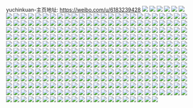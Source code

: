 yuchinkuan-主页地址: https://weibo.com/u/6183239428 
![](https://wx4.sinaimg.cn/mw2000/006Ksf2cgy1h9pn200sqsj31jk223haq.jpg) 
![](https://wx4.sinaimg.cn/mw2000/006Ksf2cgy1h9pn26ec54j31b21o0qoa.jpg) 
![](https://wx4.sinaimg.cn/mw2000/006Ksf2cgy1h9pn21rerzj31jk2224qp.jpg) 
![](https://wx4.sinaimg.cn/mw2000/006Ksf2cgy1h9pn27eszhj316o1kw17e.jpg) 
![](https://wx4.sinaimg.cn/mw2000/006Ksf2cgy1h9pn20l6blj31400u0wlo.jpg) 
![](https://wx4.sinaimg.cn/mw2000/006Ksf2cgy1h9pn214983j30zg1ba4bp.jpg) 
![](https://wx4.sinaimg.cn/mw2000/006Ksf2cgy1h9pn287nluj316o1kwh3w.jpg) 
![](https://wx4.sinaimg.cn/mw2000/006Ksf2cgy1h9pn245m03j31jk2231do.jpg) 
![](https://wx4.sinaimg.cn/mw2000/006Ksf2cgy1h9pn22s8xtj31jk2231kx.jpg) 
![](https://wx4.sinaimg.cn/mw2000/006Ksf2cgy1h9pn253uopj31jk1m7h3c.jpg) 
![](https://wx4.sinaimg.cn/mw2000/006Ksf2cgy1h9pn23kmloj31jk28ne7a.jpg) 
![](https://wx4.sinaimg.cn/mw2000/006Ksf2cgy1h9pn25mcb8j30t119nk2n.jpg) 
![](https://wx4.sinaimg.cn/mw2000/006Ksf2cgy1h9pn28zm7fj316o1kw1cl.jpg) 
![](https://wx4.sinaimg.cn/mw2000/006Ksf2cgy1h9pn2aifvrj30v915ljwp.jpg) 
![](https://wx4.sinaimg.cn/mw2000/006Ksf2cgy1h9pn2a1ki8j31jk2237wh.jpg) 
![](https://wx4.sinaimg.cn/mw2000/006Ksf2cgy1h9pn2bqllpj30u014079q.jpg) 
![](https://wx4.sinaimg.cn/mw2000/006Ksf2cgy1h9pn2b8wuej30v9152th2.jpg) 
![](https://wx4.sinaimg.cn/mw2000/006Ksf2cly1h9na9hpajwj315dcmx7wl.jpg) 
![](https://wx4.sinaimg.cn/mw2000/006Ksf2cly1h9na9t4xwmj315dcmz7wl.jpg) 
![](https://wx4.sinaimg.cn/mw2000/006Ksf2cly1h9naabvkg3j31hdcn1hdz.jpg) 
![](https://wx4.sinaimg.cn/mw2000/006Ksf2cly1h9nanz2nbpj30r6cn3u10.jpg) 
![](https://wx4.sinaimg.cn/mw2000/006Ksf2cly1h9nao3z2o6j30z5cmx1l1.jpg) 
![](https://wx4.sinaimg.cn/mw2000/006Ksf2cly1h9nao5hsbqj30y2bq01l1.jpg) 
![](https://wx4.sinaimg.cn/mw2000/006Ksf2cly1h9na981x1jj30txcmrb2c.jpg) 
![](https://wx4.sinaimg.cn/mw2000/006Ksf2cly1h9naob5b78j30plcmthdw.jpg) 
![](https://wx4.sinaimg.cn/mw2000/006Ksf2cly1h9naofy2uwj30yccmxhdw.jpg) 
![](https://wx4.sinaimg.cn/mw2000/006Ksf2cly1h9naokmyntj30m0cmtx6q.jpg) 
![](https://wx4.sinaimg.cn/mw2000/006Ksf2cly1h9naoqckmvj30qdcmvqv8.jpg) 
![](https://wx4.sinaimg.cn/mw2000/006Ksf2cly1h9nankg7ymj30qtcmxx6r.jpg) 
![](https://wx4.sinaimg.cn/mw2000/006Ksf2cly1h9naovl3qrj30ojcn3u0z.jpg) 
![](https://wx4.sinaimg.cn/mw2000/006Ksf2cly1h9nap0sldqj30njcn2x6r.jpg) 
![](https://wx4.sinaimg.cn/mw2000/006Ksf2cly1h9nap5wgztj30wrcn3qv8.jpg) 
![](https://wx4.sinaimg.cn/mw2000/006Ksf2cly1h9napbcso9j30nhcn1b2c.jpg) 
![](https://wx4.sinaimg.cn/mw2000/006Ksf2cly1h9napgd7t4j30ztcn0e85.jpg) 
![](https://wx4.sinaimg.cn/mw2000/006Ksf2cgy1h9l116h9v0j32c0340e82.jpg) 
![](https://wx4.sinaimg.cn/mw2000/006Ksf2cgy1h9kle1is86j32c03404qr.jpg) 
![](https://wx4.sinaimg.cn/mw2000/006Ksf2cgy1h9kleljndqj31o0280u0x.jpg) 
![](https://wx4.sinaimg.cn/mw2000/006Ksf2cgy1h9kle3ko4yj32c0340e82.jpg) 
![](https://wx4.sinaimg.cn/mw2000/006Ksf2cgy1h9kle87wfjj32c0340e82.jpg) 
![](https://wx4.sinaimg.cn/mw2000/006Ksf2cgy1h9klen026zj31o0280u0x.jpg) 
![](https://wx4.sinaimg.cn/mw2000/006Ksf2cgy1h9klcyyn1sj30wi1yc4qp.jpg) 
![](https://wx4.sinaimg.cn/mw2000/006Ksf2cgy1h9kld2qkv2j30wi1yc7wh.jpg) 
![](https://wx4.sinaimg.cn/mw2000/006Ksf2cgy1h9kld63wnwj30wi1yc7wh.jpg) 
![](https://wx4.sinaimg.cn/mw2000/006Ksf2cgy1h9kld9mf36j30wi1ycb29.jpg) 
![](https://wx4.sinaimg.cn/mw2000/006Ksf2cgy1h9klddszwdj30wi1yc7wh.jpg) 
![](https://wx4.sinaimg.cn/mw2000/006Ksf2cgy1h9klcxtc1vj30wi1yce81.jpg) 
![](https://wx4.sinaimg.cn/mw2000/006Ksf2cgy1h9cz2yu8inj30ku0ku76x.jpg) 
![](https://wx4.sinaimg.cn/mw2000/006Ksf2cgy1h9blwuwx7xj32ps1j0u0x.jpg) 
![](https://wx4.sinaimg.cn/mw2000/006Ksf2cgy1h9blwbueyxj32ts1lahdu.jpg) 
![](https://wx4.sinaimg.cn/mw2000/006Ksf2cgy1h98wmplxpyj32c02c07wh.jpg) 
![](https://wx4.sinaimg.cn/mw2000/006Ksf2cgy1h98wlpcp48j30zg1bawh9.jpg) 
![](https://wx4.sinaimg.cn/mw2000/006Ksf2cgy1h98wloo2chj30zg0zgdhx.jpg) 
![](https://wx4.sinaimg.cn/mw2000/006Ksf2cgy1h98wlocz03j30zg1bajt9.jpg) 
![](https://wx4.sinaimg.cn/mw2000/006Ksf2cgy1h98wlp0zrsj30zg0zgjtm.jpg) 
![](https://wx4.sinaimg.cn/mw2000/006Ksf2cgy1h95cg8a9erj30u01hcalk.jpg) 
![](https://wx4.sinaimg.cn/mw2000/006Ksf2cgy1h95cfx0qbcj30v91jlx4t.jpg) 
![](https://wx4.sinaimg.cn/mw2000/006Ksf2cgy1h95cgabgd0j30wi1i0aqn.jpg) 
![](https://wx4.sinaimg.cn/mw2000/006Ksf2cgy1h95cggdseej32c0340qv5.jpg) 
![](https://wx4.sinaimg.cn/mw2000/006Ksf2cgy1h95cg9i58oj32c02c0npd.jpg) 
![](https://wx4.sinaimg.cn/mw2000/006Ksf2cgy1h95cgaxy06j311c0s0nbc.jpg) 
![](https://wx4.sinaimg.cn/mw2000/006Ksf2cgy1h95cfu0fxxj32c02c0b29.jpg) 
![](https://wx4.sinaimg.cn/mw2000/006Ksf2cgy1h95cfv5ep4j32c02c01kx.jpg) 
![](https://wx4.sinaimg.cn/mw2000/006Ksf2cgy1h95cft1yd8j30wi1ch4dp.jpg) 
![](https://wx4.sinaimg.cn/mw2000/006Ksf2cgy1h95cgbwkpoj32c02c0nn3.jpg) 
![](https://wx4.sinaimg.cn/mw2000/006Ksf2cgy1h95cgd8tvvj32c02c07wh.jpg) 
![](https://wx4.sinaimg.cn/mw2000/006Ksf2cgy1h95cgeeavhj32c02c04qp.jpg) 
![](https://wx4.sinaimg.cn/mw2000/006Ksf2cgy1h8v1113rckj30v91jlb29.jpg) 
![](https://wx4.sinaimg.cn/mw2000/006Ksf2cgy1h8v10l3wrpj30v91jl1go.jpg) 
![](https://wx4.sinaimg.cn/mw2000/006Ksf2cgy1h8v129mgjhj32c0340x6p.jpg) 
![](https://wx4.sinaimg.cn/mw2000/006Ksf2cgy1h8v12co6tcj32c0340x6p.jpg) 
![](https://wx4.sinaimg.cn/mw2000/006Ksf2cgy1h8v12ww1g2j30v91jlk2h.jpg) 
![](https://wx4.sinaimg.cn/mw2000/006Ksf2cgy1h8p9zii08dj31yc0winpd.jpg) 
![](https://wx4.sinaimg.cn/mw2000/006Ksf2cgy1h8kod7qqs0j34g02i0kjl.jpg) 
![](https://wx4.sinaimg.cn/mw2000/006Ksf2cgy1h8kod28aobj34g02i04qp.jpg) 
![](https://wx4.sinaimg.cn/mw2000/006Ksf2cgy1h8kodfcipvj34g02i0b29.jpg) 
![](https://wx4.sinaimg.cn/mw2000/006Ksf2cgy1h8kodctbotj34g02i0hdt.jpg) 
![](https://wx4.sinaimg.cn/mw2000/006Ksf2cgy1h8iioc05c4j30kn10otd5.jpg) 
![](https://wx4.sinaimg.cn/mw2000/006Ksf2cgy1h8iikz3z95j31sc2ds7wi.jpg) 
![](https://wx4.sinaimg.cn/mw2000/006Ksf2cgy1h8iiobglk3j32c03401kz.jpg) 
![](https://wx4.sinaimg.cn/mw2000/006Ksf2cgy1h8iiofd1klj31uc1ace81.jpg) 
![](https://wx4.sinaimg.cn/mw2000/006Ksf2cgy1h8iiohvemfj31kw16onfj.jpg) 
![](https://wx4.sinaimg.cn/mw2000/006Ksf2cgy1h8iiog2owpj316y0u0n03.jpg) 
![](https://wx4.sinaimg.cn/mw2000/006Ksf2cgy1h8iiogh6ptj316y0u0403.jpg) 
![](https://wx4.sinaimg.cn/mw2000/006Ksf2cgy1h8ffmtny1pj32c03401ky.jpg) 
![](https://wx4.sinaimg.cn/mw2000/006Ksf2cgy1h8ffn0queqj30pf0xiwj5.jpg) 
![](https://wx4.sinaimg.cn/mw2000/006Ksf2cgy1h8ffp8yvpnj32c03404qq.jpg) 
![](https://wx4.sinaimg.cn/mw2000/006Ksf2cgy1h8ffmwdlamj32c03404qq.jpg) 
![](https://wx4.sinaimg.cn/mw2000/006Ksf2cgy1h8ffto6qa8j31kw27rn8n.jpg) 
![](https://wx4.sinaimg.cn/mw2000/006Ksf2cgy1h8ffm4jbl6j32c0340u0x.jpg) 
![](https://wx4.sinaimg.cn/mw2000/006Ksf2cgy1h82s0nwf7ej32c03401ky.jpg) 
![](https://wx4.sinaimg.cn/mw2000/006Ksf2cgy1h82s0zilnqj32c0340x6p.jpg) 
![](https://wx4.sinaimg.cn/mw2000/006Ksf2cgy1h82s0k7i4hj32c0340qv5.jpg) 
![](https://wx4.sinaimg.cn/mw2000/006Ksf2cgy1h82s0xgaayj30wi1lsnaf.jpg) 
![](https://wx4.sinaimg.cn/mw2000/006Ksf2cgy1h82s1zca2rj32c0340e82.jpg) 
![](https://wx4.sinaimg.cn/mw2000/006Ksf2cgy1h82s0qgtxrj32c02c0npd.jpg) 
![](https://wx4.sinaimg.cn/mw2000/006Ksf2cgy1h82s0ovultj310w1d9k49.jpg) 
![](https://wx4.sinaimg.cn/mw2000/006Ksf2cgy1h82s0sb9ytj32c02c07wi.jpg) 
![](https://wx4.sinaimg.cn/mw2000/006Ksf2cgy1h82s11sedcj32c0340u0x.jpg) 
![](https://wx4.sinaimg.cn/mw2000/006Ksf2cgy1h80eo6ftrtj30u0140wjz.jpg) 
![](https://wx4.sinaimg.cn/mw2000/006Ksf2cgy1h80eo6g9woj31400u043k.jpg) 
![](https://wx4.sinaimg.cn/mw2000/006Ksf2cgy1h80eo658wxj30u01440wn.jpg) 
![](https://wx4.sinaimg.cn/mw2000/006Ksf2cgy1h80eo69yvyj30u0140jul.jpg) 
![](https://wx4.sinaimg.cn/mw2000/006Ksf2cgy1h80eo65tvdj30u01400w6.jpg) 
![](https://wx4.sinaimg.cn/mw2000/006Ksf2cgy1h80eo67kaaj31400u0ju6.jpg) 
![](https://wx4.sinaimg.cn/mw2000/006Ksf2cgy1h7qza71enhj30wi1lsk40.jpg) 
![](https://wx4.sinaimg.cn/mw2000/006Ksf2cgy1h7qzcxcuufj30u0140gwc.jpg) 
![](https://wx4.sinaimg.cn/mw2000/006Ksf2cgy1h7qzalq29cj32c0340x6q.jpg) 
![](https://wx4.sinaimg.cn/mw2000/006Ksf2cgy1h7qzbdmb2sj316y0u0q4r.jpg) 
![](https://wx4.sinaimg.cn/mw2000/006Ksf2cgy1h7qzbcziulj30rl1d3tgc.jpg) 
![](https://wx4.sinaimg.cn/mw2000/006Ksf2cgy1h7qzdgg12nj30qe0rr0zt.jpg) 
![](https://wx4.sinaimg.cn/mw2000/006Ksf2cgy1h7fn2el6ldj32bc334kjm.jpg) 
![](https://wx4.sinaimg.cn/mw2000/006Ksf2cgy1h7fn1w09plj32ps1j0qv5.jpg) 
![](https://wx4.sinaimg.cn/mw2000/006Ksf2cgy1h7drtuz094j30u014047z.jpg) 
![](https://wx4.sinaimg.cn/mw2000/006Ksf2cgy1h7dru1vrhmj30zk1bedo3.jpg) 
![](https://wx4.sinaimg.cn/mw2000/006Ksf2cgy1h7dru368a8j30ku0r00wu.jpg) 
![](https://wx4.sinaimg.cn/mw2000/006Ksf2cgy1h7drrjf0kjj31jk225tzy.jpg) 
![](https://wx4.sinaimg.cn/mw2000/006Ksf2cgy1h7drrhb6mnj31jk2231gd.jpg) 
![](https://wx4.sinaimg.cn/mw2000/006Ksf2cgy1h7dru8skewj31jk222x4g.jpg) 
![](https://wx4.sinaimg.cn/mw2000/006Ksf2cgy1h7drucdnd0j31jl0v94qp.jpg) 
![](https://wx4.sinaimg.cn/mw2000/006Ksf2cgy1h7drtx9qh1j31jk2237wh.jpg) 
![](https://wx4.sinaimg.cn/mw2000/006Ksf2cgy1h7drrg9d4sj31jk223b29.jpg) 
![](https://wx4.sinaimg.cn/mw2000/006Ksf2cgy1h7dru7sey4j30zg1baq9i.jpg) 
![](https://wx4.sinaimg.cn/mw2000/006Ksf2cgy1h7drudd2unj31jk2231kx.jpg) 
![](https://wx4.sinaimg.cn/mw2000/006Ksf2cgy1h7drtvmz23j313y0tyk8d.jpg) 
![](https://wx4.sinaimg.cn/mw2000/006Ksf2cgy1h7drtyenxoj31400sg7hm.jpg) 
![](https://wx4.sinaimg.cn/mw2000/006Ksf2cgy1h7drtz2x43j30u00u0dlv.jpg) 
![](https://wx4.sinaimg.cn/mw2000/006Ksf2cgy1h7dru11avpj31gz1gzau9.jpg) 
![](https://wx4.sinaimg.cn/mw2000/006Ksf2cgy1h7dru2id3sj316y0u0juw.jpg) 
![](https://wx4.sinaimg.cn/mw2000/006Ksf2cgy1h7dru0391rj31jk223h08.jpg) 
![](https://wx4.sinaimg.cn/mw2000/006Ksf2cgy1h78lsz6oikj32c0340b29.jpg) 
![](https://wx4.sinaimg.cn/mw2000/006Ksf2cgy1h78lt8e1ooj31u62gahdt.jpg) 
![](https://wx4.sinaimg.cn/mw2000/006Ksf2cgy1h78lsuweuwj30v91jlkgy.jpg) 
![](https://wx4.sinaimg.cn/mw2000/006Ksf2cgy1h77atedfr7j30u011idnd.jpg) 
![](https://wx4.sinaimg.cn/mw2000/006Ksf2cgy1h77ateg7fqj30u011in4t.jpg) 
![](https://wx4.sinaimg.cn/mw2000/006Ksf2cgy1h77atbwd71j30u01hcwgo.jpg) 
![](https://wx4.sinaimg.cn/mw2000/006Ksf2cgy1h77atd4uc3j30u011in34.jpg) 
![](https://wx4.sinaimg.cn/mw2000/006Ksf2cgy1h77atdxtgvj30u011itbf.jpg) 
![](https://wx4.sinaimg.cn/mw2000/006Ksf2cgy1h77atd43whj30u011i41r.jpg) 
![](https://wx4.sinaimg.cn/mw2000/006Ksf2cgy1h77atedthbj30u01hcgs4.jpg) 
![](https://wx4.sinaimg.cn/mw2000/006Ksf2cgy1h77atc8mf4j30u00y9tb9.jpg) 
![](https://wx4.sinaimg.cn/mw2000/006Ksf2cgy1h77atecf2xj30u00u07av.jpg) 
![](https://wx4.sinaimg.cn/mw2000/006Ksf2cgy1h77ateio52j30u011i45r.jpg) 
![](https://wx4.sinaimg.cn/mw2000/006Ksf2cgy1h77atejz0gj30u011i7cf.jpg) 
![](https://wx4.sinaimg.cn/mw2000/006Ksf2cgy1h77atej4tej30u01hc7c1.jpg) 
![](https://wx4.sinaimg.cn/mw2000/006Ksf2cgy1h77atd5xkdj30u00y9jub.jpg) 
![](https://wx4.sinaimg.cn/mw2000/006Ksf2cgy1h77ateqdlgj30u00u0jzg.jpg) 
![](https://wx4.sinaimg.cn/mw2000/006Ksf2cgy1h71oiyk9m5j30nm0vidm9.jpg) 
![](https://wx4.sinaimg.cn/mw2000/006Ksf2cgy1h71oixsoh3j315o1jk1e1.jpg) 
![](https://wx4.sinaimg.cn/mw2000/006Ksf2cgy1h71oj0iijjj31gq1ybki4.jpg) 
![](https://wx4.sinaimg.cn/mw2000/006Ksf2cgy1h71oj5gs80j31331g413p.jpg) 
![](https://wx4.sinaimg.cn/mw2000/006Ksf2cgy1h71oiuwbdqj318v0vc449.jpg) 
![](https://wx4.sinaimg.cn/mw2000/006Ksf2cgy1h71oj1aq4ij30q80yz46i.jpg) 
![](https://wx4.sinaimg.cn/mw2000/006Ksf2cgy1h71oj23b0qj30v215gdmv.jpg) 
![](https://wx4.sinaimg.cn/mw2000/006Ksf2cgy1h71onar6vej30v91jl1kx.jpg) 
![](https://wx4.sinaimg.cn/mw2000/006Ksf2cgy1h71oj3ehc4j30qq0zp137.jpg) 
![](https://wx4.sinaimg.cn/mw2000/006Ksf2cgy1h71oo8xpr7j31uc1acu0y.jpg) 
![](https://wx4.sinaimg.cn/mw2000/006Ksf2cgy1h71oiw5pkuj31m914pn6o.jpg) 
![](https://wx4.sinaimg.cn/mw2000/006Ksf2cgy1h71ojne63sj31uc1ac7wh.jpg) 
![](https://wx4.sinaimg.cn/mw2000/006Ksf2cgy1h71ojzxuk4j31uc1ace81.jpg) 
![](https://wx4.sinaimg.cn/mw2000/006Ksf2cgy1h71opakr06j31uc1ac1ky.jpg) 
![](https://wx4.sinaimg.cn/mw2000/006Ksf2cgy1h71opj58ydj30v91jl4p5.jpg) 
![](https://wx4.sinaimg.cn/mw2000/006Ksf2cgy1h71opq3vl6j30v91jl4qp.jpg) 
![](https://wx4.sinaimg.cn/mw2000/006Ksf2cgy1h6yc3bag75j32c03407wi.jpg) 
![](https://wx4.sinaimg.cn/mw2000/006Ksf2cgy1h6yc64molej32c0340hdt.jpg) 
![](https://wx4.sinaimg.cn/mw2000/006Ksf2cgy1h6yc7k6v41j32c0340npe.jpg) 
![](https://wx4.sinaimg.cn/mw2000/006Ksf2cgy1h6yc78meu4j32c03407wj.jpg) 
![](https://wx4.sinaimg.cn/mw2000/006Ksf2cgy1h6yc6jzpylj32c0340kjm.jpg) 
![](https://wx4.sinaimg.cn/mw2000/006Ksf2cgy1h6yc3kxd9jj32c0340kjn.jpg) 
![](https://wx4.sinaimg.cn/mw2000/006Ksf2cgy1h6yc62ha45j32c0340x6r.jpg) 
![](https://wx4.sinaimg.cn/mw2000/006Ksf2cgy1h6yc6ghmx9j32c0340npe.jpg) 
![](https://wx4.sinaimg.cn/mw2000/006Ksf2cgy1h6yc09ie1lj32c0340kjl.jpg) 
![](https://wx4.sinaimg.cn/mw2000/006Ksf2cgy1h6yc20jkv1j32c03401ky.jpg) 
![](https://wx4.sinaimg.cn/mw2000/006Ksf2cgy1h6urj3qje7j32c0340e83.jpg) 
![](https://wx4.sinaimg.cn/mw2000/006Ksf2cgy1h6urj7ts6qj30wi1ycqtk.jpg) 
![](https://wx4.sinaimg.cn/mw2000/006Ksf2cgy1h6urjf35duj30wi1lstl2.jpg) 
![](https://wx4.sinaimg.cn/mw2000/006Ksf2cgy1h6r6dne5m2j32c03407hi.jpg) 
![](https://wx4.sinaimg.cn/mw2000/006Ksf2cgy1h6r6dqxaczj327e2vab2a.jpg) 
![](https://wx4.sinaimg.cn/mw2000/006Ksf2cgy1h6r6dz2ocgj32c03407wi.jpg) 
![](https://wx4.sinaimg.cn/mw2000/006Ksf2cgy1h6r69zq3u2j32c0340npe.jpg) 
![](https://wx4.sinaimg.cn/mw2000/006Ksf2cgy1h6r68pp1ztj32c0340kjl.jpg) 
![](https://wx4.sinaimg.cn/mw2000/006Ksf2cgy1h6r68s4ek9j32c0340x6p.jpg) 
![](https://wx4.sinaimg.cn/mw2000/006Ksf2cgy1h6r69dy7sxj33402c07wj.jpg) 
![](https://wx4.sinaimg.cn/mw2000/006Ksf2cgy1h6nkymurdcj32c0340e81.jpg) 
![](https://wx4.sinaimg.cn/mw2000/006Ksf2cgy1h6nkz76iktj32c0340hdt.jpg) 
![](https://wx4.sinaimg.cn/mw2000/006Ksf2cgy1h6nkzyr9y5j32801e0npd.jpg) 
![](https://wx4.sinaimg.cn/mw2000/006Ksf2cgy1h6nl0erogdj32c03404qq.jpg) 
![](https://wx4.sinaimg.cn/mw2000/006Ksf2cgy1h6nl0m2xrnj32c0340npd.jpg) 
![](https://wx4.sinaimg.cn/mw2000/006Ksf2cgy1h6nl0iy83uj32ps1j0hdt.jpg) 
![](https://wx4.sinaimg.cn/mw2000/006Ksf2cgy1h6iva3sovwj32c0340dq2.jpg) 
![](https://wx4.sinaimg.cn/mw2000/006Ksf2cgy1h6ivaah8y5j32c03404qq.jpg) 
![](https://wx4.sinaimg.cn/mw2000/006Ksf2cgy1h6f6ty85hlj32c0340tab.jpg) 
![](https://wx4.sinaimg.cn/mw2000/006Ksf2cgy1h6b62yeo9dj32c0340x6q.jpg) 
![](https://wx4.sinaimg.cn/mw2000/006Ksf2cgy1h6abxhvirhj32c03401kx.jpg) 
![](https://wx4.sinaimg.cn/mw2000/006Ksf2cgy1h6abxfo1ofj32ps1j00w1.jpg) 
![](https://wx4.sinaimg.cn/mw2000/006Ksf2cgy1h6abxkkoo8j32c0340b29.jpg) 
![](https://wx4.sinaimg.cn/mw2000/006Ksf2cgy1h647v1r515j32ps1j0tc3.jpg) 
![](https://wx4.sinaimg.cn/mw2000/006Ksf2cgy1h647ueb9stj32c03407wj.jpg) 
![](https://wx4.sinaimg.cn/mw2000/006Ksf2cgy1h647v6t11dj30wi1ls7gu.jpg) 
![](https://wx4.sinaimg.cn/mw2000/006Ksf2cgy1h647wp4jokj31j02pst97.jpg) 
![](https://wx4.sinaimg.cn/mw2000/006Ksf2cgy1h647upwrz7j32c03404qr.jpg) 
![](https://wx4.sinaimg.cn/mw2000/006Ksf2cgy1h647v597utj30wi1lswni.jpg) 
![](https://wx4.sinaimg.cn/mw2000/006Ksf2cgy1h647v45w8jj32c0340hdu.jpg) 
![](https://wx4.sinaimg.cn/mw2000/006Ksf2cgy1h647wzbor8j33402c07wi.jpg) 
![](https://wx4.sinaimg.cn/mw2000/006Ksf2cgy1h647ukwlnxj32c0340npe.jpg) 
![](https://wx4.sinaimg.cn/mw2000/006Ksf2cgy1h647uzw5pyj32c0340x6q.jpg) 
![](https://wx4.sinaimg.cn/mw2000/006Ksf2cgy1h647uuh8i8j31hc0u0n8k.jpg) 
![](https://wx4.sinaimg.cn/mw2000/006Ksf2cgy1h647unbir9j32c0340kjm.jpg) 
![](https://wx4.sinaimg.cn/mw2000/006Ksf2cgy1h647u0ajddj32c03401ky.jpg) 
![](https://wx4.sinaimg.cn/mw2000/006Ksf2cgy1h647uss1o7j32c03407wj.jpg) 
![](https://wx4.sinaimg.cn/mw2000/006Ksf2cgy1h4h9rm2r2qj32c02c0e81.jpg) 
![](https://wx4.sinaimg.cn/mw2000/006Ksf2cgy1h4bzf2s61mj32c03404qq.jpg) 
![](https://wx4.sinaimg.cn/mw2000/006Ksf2cgy1h4bzf05giej33404o0u0z.jpg) 
![](https://wx4.sinaimg.cn/mw2000/006Ksf2cgy1h46rq694laj32ps1j04qq.jpg) 
![](https://wx4.sinaimg.cn/mw2000/006Ksf2cgy1h46rqu58o1j32c0340npd.jpg) 
![](https://wx4.sinaimg.cn/mw2000/006Ksf2cgy1h46rqx7oe2j32c0340e82.jpg) 
![](https://wx4.sinaimg.cn/mw2000/006Ksf2cgy1h46rr0vpw8j32c0340u0y.jpg) 
![](https://wx4.sinaimg.cn/mw2000/006Ksf2cgy1h46rr4ebm5j32c0340qv5.jpg) 
![](https://wx4.sinaimg.cn/mw2000/006Ksf2cgy1h46rr6yth5j32c0340kjm.jpg) 
![](https://wx4.sinaimg.cn/mw2000/006Ksf2cgy1h46rrcq3w1j32c0340npd.jpg) 
![](https://wx4.sinaimg.cn/mw2000/006Ksf2cgy1h40wl6v4zuj33402c04qq.jpg) 
![](https://wx4.sinaimg.cn/mw2000/006Ksf2cgy1h40wl8qfm1j33402c0x6p.jpg) 
![](https://wx4.sinaimg.cn/mw2000/006Ksf2cgy1h3ys1bto9cj32c03404qq.jpg) 
![](https://wx4.sinaimg.cn/mw2000/006Ksf2cgy1h3ys1gwu8lj32c0340e83.jpg) 
![](https://wx4.sinaimg.cn/mw2000/006Ksf2cgy1h3ys1jinjpj33402c0x6p.jpg) 
![](https://wx4.sinaimg.cn/mw2000/006Ksf2cgy1h3ys1uilo1j32c03407wi.jpg) 
![](https://wx4.sinaimg.cn/mw2000/006Ksf2cgy1h3ys2t8yvuj32c03407wk.jpg) 
![](https://wx4.sinaimg.cn/mw2000/006Ksf2cgy1h3ys2qig3fj33402c07wi.jpg) 
![](https://wx4.sinaimg.cn/mw2000/006Ksf2cgy1h3ys1yxgxbj32c0340qv7.jpg) 
![](https://wx4.sinaimg.cn/mw2000/006Ksf2cgy1h3ys2orgctj32c0340x6p.jpg) 
![](https://wx4.sinaimg.cn/mw2000/006Ksf2cgy1h3ys2k6hwuj32c0340hdv.jpg) 
![](https://wx4.sinaimg.cn/mw2000/006Ksf2cgy1h3ys2uvwpwj32c03407wi.jpg) 
![](https://wx4.sinaimg.cn/mw2000/006Ksf2cgy1h3jgdkpxxbj31o02804qq.jpg) 
![](https://wx4.sinaimg.cn/mw2000/006Ksf2cgy1h3jgdirj62j31o02807wi.jpg) 
![](https://wx4.sinaimg.cn/mw2000/006Ksf2cgy1h2w9kbt7ycj31uc1acdtu.jpg) 
![](https://wx4.sinaimg.cn/mw2000/006Ksf2cgy1h2w9kj5ovaj31uc1acaw2.jpg) 
![](https://wx4.sinaimg.cn/mw2000/006Ksf2cgy1h2w9km3pahj31uc1actp4.jpg) 
![](https://wx4.sinaimg.cn/mw2000/006Ksf2cgy1h2w9ksugjdj31uc1ac14w.jpg) 
![](https://wx4.sinaimg.cn/mw2000/006Ksf2cgy1h2w9kgdzh8j31uc1achac.jpg) 
![](https://wx4.sinaimg.cn/mw2000/006Ksf2cgy1h2w9koor4rj31uc1ac7um.jpg) 
![](https://wx4.sinaimg.cn/mw2000/006Ksf2cgy1h2w9kqv5lhj31uc1actos.jpg) 
![](https://wx4.sinaimg.cn/mw2000/006Ksf2cgy1h2v115e7b8j30wi1yc4qp.jpg) 
![](https://wx4.sinaimg.cn/mw2000/006Ksf2cgy1h2trddoqm8j31kw16okg4.jpg) 
![](https://wx4.sinaimg.cn/mw2000/006Ksf2cgy1h2g9l8e6swj32c0340ngp.jpg) 
![](https://wx4.sinaimg.cn/mw2000/006Ksf2cgy1h2g9m2yy63j316o1kw1kx.jpg) 
![](https://wx4.sinaimg.cn/mw2000/006Ksf2cgy1h2g9l9s2duj32c0340wti.jpg) 
![](https://wx4.sinaimg.cn/mw2000/006Ksf2cgy1h2g9m07mkbj31sc2dskjm.jpg) 
![](https://wx4.sinaimg.cn/mw2000/006Ksf2cgy1h2g9l6kiefj32c0340qv5.jpg) 
![](https://wx4.sinaimg.cn/mw2000/006Ksf2cgy1h2g9lxa8a9j32c03401l0.jpg) 
![](https://wx4.sinaimg.cn/mw2000/006Ksf2cgy1h2g9ld7g2kj32c0340u0x.jpg) 
![](https://wx4.sinaimg.cn/mw2000/006Ksf2cgy1h2g9lfkoasj32c0340as2.jpg) 
![](https://wx4.sinaimg.cn/mw2000/006Ksf2cgy1h2g9m6gxz5j316o1kwb29.jpg) 
![](https://wx4.sinaimg.cn/mw2000/006Ksf2cgy1h2g9m9lwr6j30xf17f4bn.jpg) 
![](https://wx4.sinaimg.cn/mw2000/006Ksf2cgy1h2g9mas711j316t1kw1j8.jpg) 
![](https://wx4.sinaimg.cn/mw2000/006Ksf2cgy1h2g9m8gdh3j32c0340hdu.jpg) 
![](https://wx4.sinaimg.cn/mw2000/006Ksf2cgy1h2g9npjqezj31e42h4npd.jpg) 
![](https://wx4.sinaimg.cn/mw2000/006Ksf2cgy1h194tzrun5j32ps1j04qp.jpg) 
![](https://wx4.sinaimg.cn/mw2000/006Ksf2cgy1h194uawpqnj32c0340hdt.jpg) 
![](https://wx4.sinaimg.cn/mw2000/006Ksf2cgy1h194u9c5ifj32c03401kz.jpg) 
![](https://wx4.sinaimg.cn/mw2000/006Ksf2cgy1h194uvwn8hj32ps1j0hdu.jpg) 
![](https://wx4.sinaimg.cn/mw2000/006Ksf2cgy1h194u4fi9jj32c0340e82.jpg) 
![](https://wx4.sinaimg.cn/mw2000/006Ksf2cgy1h194uswufkj32ps1j07wi.jpg) 
![](https://wx4.sinaimg.cn/mw2000/006Ksf2cgy1h0vjruhilpj32c0340u0x.jpg) 
![](https://wx4.sinaimg.cn/mw2000/006Ksf2cgy1h0vjrw41ycj32c03401kz.jpg) 
![](https://wx4.sinaimg.cn/mw2000/006Ksf2cgy1h0vjrxlho7j33402c0e82.jpg) 
![](https://wx4.sinaimg.cn/mw2000/006Ksf2cgy1h0vjrb519tj31nn27j1kx.jpg) 
![](https://wx4.sinaimg.cn/mw2000/006Ksf2cgy1h0vjrq2olqj32c0340hdt.jpg) 
![](https://wx4.sinaimg.cn/mw2000/006Ksf2cgy1h0vjrf3g7xj30u01hcgyg.jpg) 
![](https://wx4.sinaimg.cn/mw2000/006Ksf2cgy1h0vjroykvyj32c0340x6p.jpg) 
![](https://wx4.sinaimg.cn/mw2000/006Ksf2cgy1h0vjrz11c1j32ze28jqv5.jpg) 
![](https://wx4.sinaimg.cn/mw2000/006Ksf2cgy1h0sb3l8641j311h1dzdu1.jpg) 
![](https://wx4.sinaimg.cn/mw2000/006Ksf2cgy1h0sb3lumloj312d1f6tkh.jpg) 
![](https://wx4.sinaimg.cn/mw2000/006Ksf2cgy1h0sb3mfa32j318t1nrnif.jpg) 
![](https://wx4.sinaimg.cn/mw2000/006Ksf2cgy1h0sb3sm81ij31wj2jee81.jpg) 
![](https://wx4.sinaimg.cn/mw2000/006Ksf2cgy1h0sb3y77vdj31rz2dbb29.jpg) 
![](https://wx4.sinaimg.cn/mw2000/006Ksf2cgy1h0sb3zooq9j31x32k44qp.jpg) 
![](https://wx4.sinaimg.cn/mw2000/006Ksf2cgy1h0sb43w11hj32c03401ky.jpg) 
![](https://wx4.sinaimg.cn/mw2000/006Ksf2cgy1h0sb3p6252j30xw196qf4.jpg) 
![](https://wx4.sinaimg.cn/mw2000/006Ksf2cgy1h0sb3kqo76j316o1kxk9s.jpg) 
![](https://wx4.sinaimg.cn/mw2000/006Ksf2cgy1h0sb3o2wl3j31u82gbe81.jpg) 
![](https://wx4.sinaimg.cn/mw2000/006Ksf2cgy1h0sb3oixrcj30vb15qdsz.jpg) 
![](https://wx4.sinaimg.cn/mw2000/006Ksf2cgy1h0sb3wzw67j32dh4g1kjm.jpg) 
![](https://wx4.sinaimg.cn/mw2000/006Ksf2cgy1h0sb41ut7ej324c2tsx6p.jpg) 
![](https://wx4.sinaimg.cn/mw2000/006Ksf2cgy1h0sb44kvs0j31141dhwu4.jpg) 
![](https://wx4.sinaimg.cn/mw2000/006Ksf2cgy1h0sb3pt05kj31hc1401c2.jpg) 
![](https://wx4.sinaimg.cn/mw2000/006Ksf2cgy1h0sb3q9dapj30xo18wk5i.jpg) 
![](https://wx4.sinaimg.cn/mw2000/006Ksf2cgy1h0sb3r92blj31pp2a91kx.jpg) 
![](https://wx4.sinaimg.cn/mw2000/006Ksf2cgy1h0sb3uf70dj32c0340hdt.jpg) 
![](https://wx4.sinaimg.cn/mw2000/006Ksf2cgy1h0r7u2p50jj32c0340u0x.jpg) 
![](https://wx4.sinaimg.cn/mw2000/006Ksf2cgy1h0r7u74qaxj30wi1yck2r.jpg) 
![](https://wx4.sinaimg.cn/mw2000/006Ksf2cgy1h0r7u50f8aj32c0340qv5.jpg) 
![](https://wx4.sinaimg.cn/mw2000/006Ksf2cgy1h0r7u0m7lwj32c0340kjm.jpg) 
![](https://wx4.sinaimg.cn/mw2000/006Ksf2cgy1h0r7u8gqcij32c03401ky.jpg) 
![](https://wx4.sinaimg.cn/mw2000/006Ksf2cgy1h0r7u6i349j320b20b7wh.jpg) 
![](https://wx4.sinaimg.cn/mw2000/006Ksf2cgy1h0cvm27qe2j31401e0dhn.jpg) 
![](https://wx4.sinaimg.cn/mw2000/006Ksf2cgy1h0cvm1bl15j32c0340npd.jpg) 
![](https://wx4.sinaimg.cn/mw2000/006Ksf2cgy1gzz61y5iiej32c0340qsz.jpg) 
![](https://wx4.sinaimg.cn/mw2000/006Ksf2cgy1gzz624tmujj32c0340qv5.jpg) 
![](https://wx4.sinaimg.cn/mw2000/006Ksf2cgy1gygr6v2n53j31o02807wi.jpg) 
![](https://wx4.sinaimg.cn/mw2000/006Ksf2cgy1gygr6e91aij32c03407wj.jpg) 
![](https://wx4.sinaimg.cn/mw2000/006Ksf2cgy1gygr6vxg6hj31kw29a7t7.jpg) 
![](https://wx4.sinaimg.cn/mw2000/006Ksf2cgy1gygr6h53baj32c03401l0.jpg) 
![](https://wx4.sinaimg.cn/mw2000/006Ksf2cgy1gygr6jdn22j32c02c0e82.jpg) 
![](https://wx4.sinaimg.cn/mw2000/006Ksf2cgy1gygr6lx6vkj33402c0x6r.jpg) 
![](https://wx4.sinaimg.cn/mw2000/006Ksf2cgy1gygr6nyq4ej32801o0qv6.jpg) 
![](https://wx4.sinaimg.cn/mw2000/006Ksf2cgy1gygr6rir29j32c0340x6s.jpg) 
![](https://wx4.sinaimg.cn/mw2000/006Ksf2cgy1gygr6crictj32c02c0kjm.jpg) 
![](https://wx4.sinaimg.cn/mw2000/006Ksf2cgy1gygr6oicjfj30v30xxtgf.jpg) 
![](https://wx4.sinaimg.cn/mw2000/006Ksf2cgy1gygr6wj7mrj30e70lttb5.jpg) 
![](https://wx4.sinaimg.cn/mw2000/006Ksf2cgy1gygr6t70ezj32c0340b2b.jpg) 
![](https://wx4.sinaimg.cn/mw2000/006Ksf2cgy1gxy6wz87jsj3193cmxe86.jpg) 
![](https://wx4.sinaimg.cn/mw2000/006Ksf2cgy1gxy6xalkcpj30wlcn0x6s.jpg) 
![](https://wx4.sinaimg.cn/mw2000/006Ksf2cgy1gxy6xi628wj312ucmtnph.jpg) 
![](https://wx4.sinaimg.cn/mw2000/006Ksf2cgy1gxy6xu489nj30xacmtx6s.jpg) 
![](https://wx4.sinaimg.cn/mw2000/006Ksf2cgy1gxy6y92nb2j30xacmskjp.jpg) 
![](https://wx4.sinaimg.cn/mw2000/006Ksf2cgy1gxy6ykuvmsj30yrcmwhdx.jpg) 
![](https://wx4.sinaimg.cn/mw2000/006Ksf2cgy1gxy6yt13rvj31ibcn1npi.jpg) 
![](https://wx4.sinaimg.cn/mw2000/006Ksf2cgy1gxy6ziydtfj30whcmub2c.jpg) 
![](https://wx4.sinaimg.cn/mw2000/006Ksf2cgy1gxy6zqcpegj30w3cmsb2c.jpg) 
![](https://wx4.sinaimg.cn/mw2000/006Ksf2cgy1gxy6zwk1dgj30xocmx7wk.jpg) 
![](https://wx4.sinaimg.cn/mw2000/006Ksf2cgy1gxy707dz2lj30zncn3x6t.jpg) 
![](https://wx4.sinaimg.cn/mw2000/006Ksf2cgy1gxy6w4dwn6j30xxcn27wl.jpg) 
![](https://wx4.sinaimg.cn/mw2000/006Ksf2cgy1gxy70kks7hj30ljcmke83.jpg) 
![](https://wx4.sinaimg.cn/mw2000/006Ksf2cgy1gxy710baofj30sgcmrqv7.jpg) 
![](https://wx4.sinaimg.cn/mw2000/006Ksf2cgy1gxy71bjd3tj30x2cn4qv8.jpg) 
![](https://wx4.sinaimg.cn/mw2000/006Ksf2cgy1gxy78ibbicj30s8cmq1l1.jpg) 
![](https://wx4.sinaimg.cn/mw2000/006Ksf2cgy1gxy78pbm1sj30s8cmq1l1.jpg) 
![](https://wx4.sinaimg.cn/mw2000/006Ksf2cgy1gxy789m129j30tvcmvnpg.jpg) 
